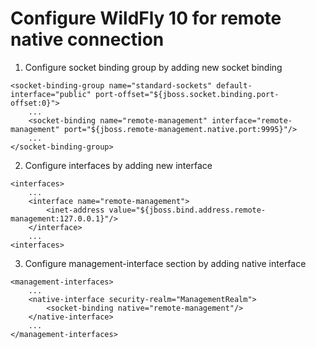 # Configure WildFly 10 for remote native connection

1. Configure socket binding group by adding new socket binding
```
<socket-binding-group name="standard-sockets" default-interface="public" port-offset="${jboss.socket.binding.port-offset:0}">
    ...
    <socket-binding name="remote-management" interface="remote-management" port="${jboss.remote-management.native.port:9995}"/>
    ...
</socket-binding-group>
```
2. Configure interfaces by adding new interface
```
<interfaces>
    ...
    <interface name="remote-management">
        <inet-address value="${jboss.bind.address.remote-management:127.0.0.1}"/>
    </interface>
    ...
<interfaces>
```
3. Configure management-interface section by adding native interface
```
<management-interfaces>
    ...
    <native-interface security-realm="ManagementRealm">
        <socket-binding native="remote-management"/>
    </native-interface>
    ...
</management-interfaces>
```
